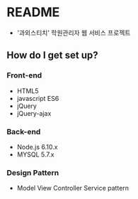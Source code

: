 # README #

* '과외스티치' 학원관리자 웹 서비스 프로젝트


## How do I get set up? ###

### Front-end
* HTML5
* javascript ES6
* jQuery
* jQuery-ajax

### Back-end
* Node.js 6.10.x
* MYSQL 5.7.x

### Design Pattern
* Model View Controller Service pattern

